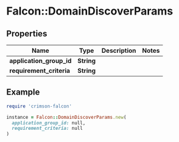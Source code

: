 # Falcon::DomainDiscoverParams

## Properties

| Name | Type | Description | Notes |
| ---- | ---- | ----------- | ----- |
| **application_group_id** | **String** |  |  |
| **requirement_criteria** | **String** |  |  |

## Example

```ruby
require 'crimson-falcon'

instance = Falcon::DomainDiscoverParams.new(
  application_group_id: null,
  requirement_criteria: null
)
```

